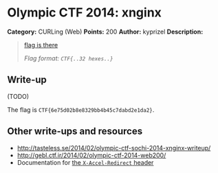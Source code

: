 # Olympic CTF 2014: xnginx

**Category:** CURLing (Web)
**Points:** 200
**Author:** kyprizel
**Description:**

> [flag is there](http://109.233.61.11:27280/)
>
> _Flag format: `CTF{..32 hexes..}`_

## Write-up

(TODO)

The flag is `CTF{6e75d02b8e8329bb4b45c7dabd2e1da2}`.

## Other write-ups and resources

* <http://tasteless.se/2014/02/olympic-ctf-sochi-2014-xnginx-writeup/>
* <http://gebl.ctf.ir/2014/02/olympic-ctf-2014-web200/>
* Documentation for [the `X-Accel-Redirect` header](http://wiki.nginx.org/X-accel#X-Accel-Redirect)
